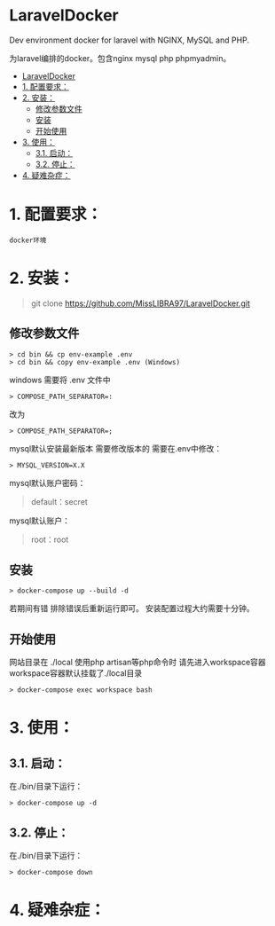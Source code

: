# LaravelDocker
Dev environment docker for laravel with NGINX, MySQL and PHP.

为laravel编排的docker。包含nginx mysql php phpmyadmin。
<!-- TOC -->

- [LaravelDocker](#laraveldocker)
- [1. 配置要求：](#1-配置要求)
- [2. 安装：](#2-安装)
    - [修改参数文件](#修改参数文件)
    - [安装](#安装)
    - [开始使用](#开始使用)
- [3. 使用：](#3-使用)
    - [3.1. 启动：](#31-启动)
    - [3.2. 停止：](#32-停止)
- [4. 疑难杂症：](#4-疑难杂症)

<!-- /TOC -->
# 1. 配置要求：
    docker环境
# 2. 安装：

> git clone https://github.com/MissLIBRA97/LaravelDocker.git

## 修改参数文件

    > cd bin && cp env-example .env
    > cd bin && copy env-example .env (Windows)

windows 需要将 .env 文件中

    > COMPOSE_PATH_SEPARATOR=:

改为

    > COMPOSE_PATH_SEPARATOR=;

mysql默认安装最新版本 需要修改版本的 需要在.env中修改：

    > MYSQL_VERSION=X.X

mysql默认账户密码：

> default：secret

mysql默认账户：

> root：root

## 安装

    > docker-compose up --build -d

若期间有错 排除错误后重新运行即可。
安装配置过程大约需要十分钟。

## 开始使用

网站目录在 ./local
使用php artisan等php命令时 请先进入workspace容器
workspace容器默认挂载了./local目录

    > docker-compose exec workspace bash

# 3. 使用：

## 3.1. 启动：

在./bin/目录下运行：

    > docker-compose up -d

## 3.2. 停止：

在./bin/目录下运行：

    > docker-compose down


# 4. 疑难杂症：

